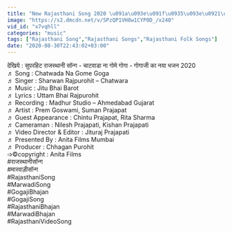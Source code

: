 ```yaml
---
title: "New Rajasthani Song 2020 \u091a\u093e\u091f\u0935\u093e\u0921\u093e \u0928\u093e \u0917\u094b\u092e\u0947 \u0917\u094b\u0917\u093e - \u0917\u094b\u0917\u093e\u091c\u0940 \u0915\u093e \u0938\u0941\u092a\u0930\u0939\u093f\u091f \u0938\u094b\u0902\u0917 Marwadi New Song - (Full VIDEO) - Goga ji Song Anita Films - Latest Bhajan - HD"
image: "https://s2.dmcdn.net/v/SPzQP1VH8w1CYP0D_/x240"
vid_id: "x7vqhll"
categories: "music"
tags: ["Rajasthani Song","Rajasthani Songs","Rajasthani Folk Songs"]
date: "2020-08-30T22:43:02+03:00"
---
```

देखिये : सुपरहिट राजस्थानी सॉन्ग - चाटवाडा ना गोमे गोगा - गोगाजी का नया भजन 2020  <br>♬ Song : Chatwada Na Gome Goga   <br>♬ Singer : Sharwan Rajpurohit – Chatwara   <br>♬ Music : Jitu Bhai Barot  <br>♬ Lyrics : Uttam Bhai Rajpurohit  <br>♬ Recording : Madhur Studio – Ahmedabad Gujarat  <br>♬ Artist : Prem Goswami, Suman Prajapat  <br>♬ Guest Appearance : Chintu Prajapat, Rita Sharma  <br>♬ Cameraman : Nilesh Prajapati, Kishan Prajapati  <br>♬ Video Director &amp; Editor : Jituraj Prajapati   <br>♬ Presented By : Anita Films Mumbai   <br>♬ Producer : Chhagan Purohit   <br>➩©copyright : Anita Films  <br>#राजस्थानीसॉन्ग   <br>#मारवाड़ीसॉन्ग   <br>#RajasthaniSong  <br>#MarwadiSong  <br>#GogajiBhajan  <br>#GogajiSong  <br>#RajasthaniBhajan  <br>#MarwadiBhajan  <br>#RajasthaniVideoSong  <br>
